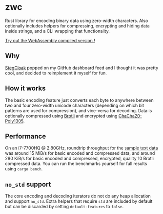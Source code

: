 # zwc

Rust library for encoding binary data using zero-width characters. Also optionally includes helpers for compressing, encrypting and hiding data inside strings, and a CLI wrapping that functionality.

[Try out the WebAssembly compiled version !](https://raftario.github.io/zwc/)

## Why

[StegCloak](https://github.com/KuroLabs/stegcloak) popped on my GitHub dashboard feed and I thought it was pretty cool, and decided to reimplement it myself for fun.

## How it works

The basic encoding feature just converts each byte to anywhere between two and four zero-width unicode characters (depending on which bit patterns are used for compression), and vice-versa for decoding. Data is optionally compressed using [Brotli](https://www.ietf.org/rfc/rfc7932.txt) and encrypted using [ChaCha20-Poly1305](https://tools.ietf.org/rfc/rfc7539.txt).

## Performance

On an i7-7700HQ @ 2.80GHz, roundtrip throughput for the [sample text data](./samples/lorem.txt) was around 15 MiB/s for basic encoded and compressed data, and around 280 KiB/s for basic encoded and compressed, encrypted, quality 10 Brotli compressed data. You can run the benchmarks yourself for full results using `cargo bench`.

## `no_std` support

The core encoding and decoding iterators do not do any heap allocation and support `no_std`. Extra helpers that require `std` are included by default but can be discarded by setting `default-features` to `false`.
